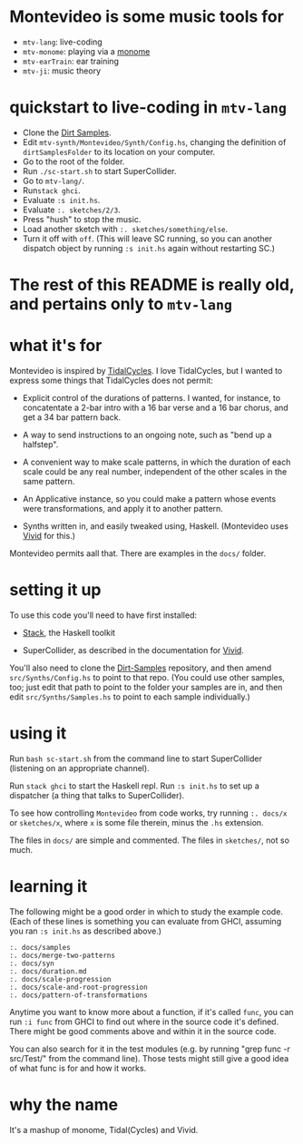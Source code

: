 # Montevideo is some music tools for

* `mtv-lang`: live-coding
* `mtv-monome`: playing via a [monome](https://monome.org/)
* `mtv-earTrain`: ear training
* `mtv-ji`: music theory


# quickstart to live-coding in `mtv-lang`

* Clone the [Dirt Samples](https://github.com/tidalcycles/Dirt-Samples).
* Edit `mtv-synth/Montevideo/Synth/Config.hs`, changing the definition of `dirtSamplesFolder` to its location on your computer.
* Go to the root of the folder.
* Run `./sc-start.sh` to start SuperCollider.
* Go to `mtv-lang/`.
* Run`stack ghci`.
* Evaluate `:s init.hs`.
* Evaluate `:. sketches/2/3`.
* Press "hush" to stop the music.
* Load another sketch with `:. sketches/something/else`. 
* Turn it off with `off`. (This will leave SC running, so you can another dispatch object by running `:s init.hs` again without restarting SC.)

# The rest of this README is really old, and pertains only to `mtv-lang`

# what it's for

Montevideo is inspired by
[TidalCycles](https://tidalcycles.org/index.php/Welcome).
I love TidalCycles, but I wanted to express
some things that TidalCycles does not permit:

* Explicit control of the durations of patterns. I wanted, for instance,
to concatentate a 2-bar intro with a 16 bar verse and a 16 bar chorus,
and get a 34 bar pattern back.

* A way to send instructions to an ongoing note,
such as "bend up a halfstep".

* A convenient way to make scale patterns,
in which the duration of each scale could be any real number,
independent of the other scales in the same pattern.

* An Applicative instance,
so you could make a pattern whose events were transformations,
and apply it to another pattern.

* Synths written in, and easily tweaked using, Haskell.
(Montevideo uses [Vivid](https://github.com/vivid-synth/vivid)
for this.)

Montevideo permits aall that.
There are examples in the `docs/` folder.


# setting it up

To use this code you'll need to have first installed:

* [Stack](https://docs.haskellstack.org/en/stable/README/),
the Haskell toolkit

* SuperCollider,
as described in the documentation for [Vivid](https://www.vivid-synth.com/).

You'll also need to clone the
[Dirt-Samples](https://github.com/tidalcycles/Dirt-Samples) repository,
and then amend `src/Synths/Config.hs` to point to that repo.
(You could use other samples, too;
just edit that path to point to the folder your samples are in,
and then edit `src/Synths/Samples.hs` to point to each sample individually.)


# using it

Run `bash sc-start.sh` from the command line to start SuperCollider
(listening on an appropriate channel).

Run `stack ghci` to start the Haskell repl.
Run `:s init.hs` to set up a dispatcher
(a thing that talks to SuperCollider).

To see how controlling `Montevideo` from code works,
try running `:. docs/x` or `sketches/x`,
where `x` is some file therein,
minus the `.hs` extension.

The files in `docs/` are simple and commented.
The files in `sketches/`, not so much.


# learning it

The following might be a good order in which to study the example code.
(Each of these lines is something you can evaluate from GHCI,
assuming you ran `:s init.hs` as described above.)

```
:. docs/samples
:. docs/merge-two-patterns
:. docs/syn
:. docs/duration.md
:. docs/scale-progression
:. docs/scale-and-root-progression
:. docs/pattern-of-transformations
```

Anytime you want to know more about a function,
if it's called `func`,
you can run `:i func`
from GHCI to find out where in the source code it's defined.
There might be good comments above and within it in the source code.

You can also search for it in the test modules
(e.g. by running "grep func -r src/Test/" from the command line).
Those tests might still give a good idea of what func is for and how it works.


# why the name

It's a mashup of monome, Tidal(Cycles) and Vivid.
